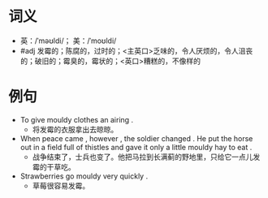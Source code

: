 # 词义
- 英：/ˈməʊldi/； 美：/ˈmoʊldi/
- #adj 发霉的；陈腐的，过时的；<主英口>乏味的，令人厌烦的，令人沮丧的；破旧的；霉臭的，霉状的；<英口>糟糕的，不像样的
# 例句
- To give mouldy clothes an airing .
	- 将发霉的衣服拿出去晾晾。
- When peace came , however , the soldier changed . He put the horse out in a field full of thistles and gave it only a little mouldy hay to eat .
	- 战争结束了，士兵也变了。他把马拉到长满蓟的野地里，只给它一点儿发霉的干草吃。
- Strawberries go mouldy very quickly .
	- 草莓很容易发霉。
